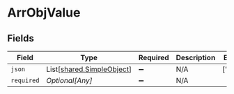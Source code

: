 # ArrObjValue


## Fields

| Field                                                            | Type                                                             | Required                                                         | Description                                                      | Example                                                          |
| ---------------------------------------------------------------- | ---------------------------------------------------------------- | ---------------------------------------------------------------- | ---------------------------------------------------------------- | ---------------------------------------------------------------- |
| `json`                                                           | List[[shared.SimpleObject](../../models/shared/simpleobject.md)] | :heavy_minus_sign:                                               | N/A                                                              | ["...","..."]                                                    |
| `required`                                                       | *Optional[Any]*                                                  | :heavy_minus_sign:                                               | N/A                                                              |                                                                  |